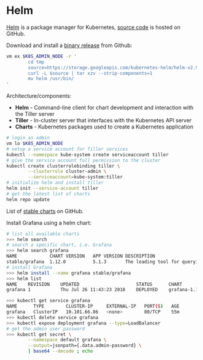 # Helm

[Helm][01] is a package manager for Kubernetes, [source code][02] is hosted on GitHub.

Download and install a [binary release][03] from Github:

```bash
vm ex $K8S_ADMIN_NODE -r '
        cd tmp
        source=https://storage.googleapis.com/kubernetes-helm/helm-v2.9.1-linux-amd64.tar.gz
        curl -L $source | tar xzv --strip-components=1
        mv helm /usr/bin/
'
```

Architecture/components:

* **Helm** - Command-line client for chart development and interaction with the Tiller server
* **Tiller** - In-cluster server that interfaces with the Kubernetes API server
* **Charts** - Kubernetes packages used to create a Kubernetes application

```bash
# login as admin
vm lo $K8S_ADMIN_NODE
# setup a service account for Tiller services
kubectl --namespace kube-system create serviceaccount tiller
# give the service account full permission to the cluster
kubectl create clusterrolebinding tiller \
        --clusterrole cluster-admin \
        --serviceaccount=kube-system:tiller
# initialize helm and install tiller
helm init --service-account tiller
# get the latest list of charts
helm repo update

```

List of [stable charts][05] on GitHub.

Install Grafana using a helm chart:

```bash
# list all available charts
>>> helm search
# search a specific chart, i.e. Grafana
>>> helm search grafana
NAME          	CHART VERSION	APP VERSION	DESCRIPTION
stable/grafana	1.12.0       	5.1.3      	The leading tool for querying and visualizing t...
# install Grafana
>>> helm install --name grafana stable/grafana
>>> helm list
NAME   	REVISION	UPDATED                 	STATUS  	CHART         	NAMESPACE
grafana	1       	Thu Jul 26 11:43:23 2018	DEPLOYED	grafana-1.12.0	default 

>>> kubectl get service grafana     
NAME      TYPE        CLUSTER-IP     EXTERNAL-IP   PORT(S)   AGE
grafana   ClusterIP   10.101.66.86   <none>        80/TCP    55m
>>> kubectl delete service grafana
>>> kubectl expose deployment grafana --type=LoadBalancer
# get the admin user password
>>> kubectl get secret \
        --namespace default grafana \
        --output=jsonpath={.data.admin-password} \
        | base64 --decode ; echo

```




[01]: https://helm.sh "home page"
[02]: https://github.com/helm/helm "source code repository"
[03]: https://github.com/helm/helm/releases "binary releases"
[04]: https://zero-to-jupyterhub.readthedocs.io/en/latest/setup-jupyterhub.html#setup-jupyterhub "JupyterHub on Kubernetes"
[05]: https://github.com/helm/charts/tree/master/stable "stable charts on GitHub"

